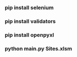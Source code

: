 ### pip install selenium
### pip install validators
### pip install openpyxl

### python main.py Sites.xlsm